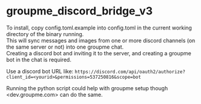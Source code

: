 # groupme_discord_bridge_v3

 To install, copy config.toml.example into config.toml in the current working directory of the binary running.  
 This will sync messages and images from one or more discord channels (on the same server or not) into one groupme chat.  
 Creating a discord bot and inviting it to the server, and creating a groupme bot in the chat is required.
 
 Use a discord bot URL like: 
 `https://discord.com/api/oauth2/authorize?client_id=<yourid>&permissions=537250816&scope=bot`


Running the python script could help with groupme setup though <dev.groupme.com> can do the same.
